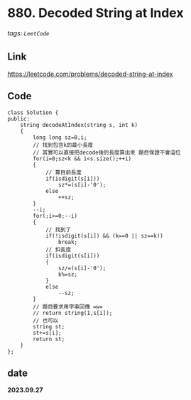 # 880. Decoded String at Index
###### tags: `LeetCode`
## **Link**
https://leetcode.com/problems/decoded-string-at-index
## **Code**
```cpp=
class Solution {
public:
    string decodeAtIndex(string s, int k) 
    {
        long long sz=0,i;
        // 找到包含k的最小長度
        // 其實可以直接把decode後的長度算出來 題目保證不會溢位
        for(i=0;sz<k && i<s.size();++i)
        {
            // 算目前長度
            if(isdigit(s[i]))
                sz*=(s[i]-'0');
            else
                ++sz;
        }
        --i;
        for(;i>=0;--i)
        {
            // 找到了
            if(!isdigit(s[i]) && (k==0 || sz==k))
                break;
            // 扣長度
            if(isdigit(s[i]))
            {
                sz/=(s[i]-'0');
                k%=sz;
            }
            else
                --sz;
        }
        // 題目要求用字串回傳 =w=
        // return string(1,s[i]);
        // 也可以
        string st;
        st+=s[i];
        return st;
    }
};
```
## date
**2023.09.27**
